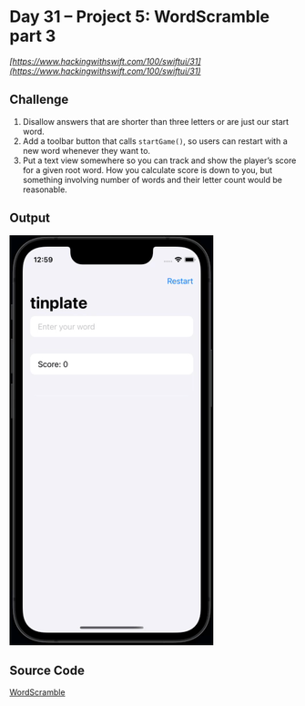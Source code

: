 # Day 31 – Project 5: WordScramble part 3

_[https://www.hackingwithswift.com/100/swiftui/31](https://www.hackingwithswift.com/100/swiftui/31)_

## Challenge

1. Disallow answers that are shorter than three letters or are just our start word.
2. Add a toolbar button that calls `startGame()`, so users can restart with a new word whenever they want to.
3. Put a text view somewhere so you can track and show the player’s score for a given root word. How you calculate score is down to you, but something involving number of words and their letter count would be reasonable.

## Output

![WordScramble](../../assets/wordscramble.gif)

## Source Code

[WordScramble](../../projects/WordScramble/)
